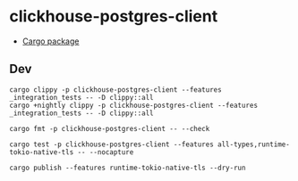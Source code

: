 # clickhouse-postgres-client

* [Cargo package](https://crates.io/crates/clickhouse-postgres-client)

## Dev

```
cargo clippy -p clickhouse-postgres-client --features _integration_tests -- -D clippy::all
cargo +nightly clippy -p clickhouse-postgres-client --features _integration_tests -- -D clippy::all

cargo fmt -p clickhouse-postgres-client -- --check

cargo test -p clickhouse-postgres-client --features all-types,runtime-tokio-native-tls -- --nocapture
```

```
cargo publish --features runtime-tokio-native-tls --dry-run
```
